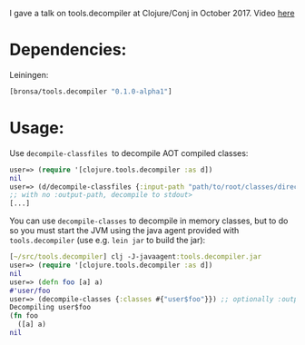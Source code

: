 I gave a talk on tools.decompiler at Clojure/Conj in October 2017. Video [here](https://www.youtube.com/watch?v=2SGFeegEt9E)

# Dependencies:

Leiningen:
```clojure
[bronsa/tools.decompiler "0.1.0-alpha1"]
```

# Usage:

Use `decompile-classfiles `to decompile AOT compiled classes:

```clojure
user=> (require '[clojure.tools.decompiler :as d])
nil
user=> (d/decompile-classfiles {:input-path "path/to/root/classes/directory" :output-path "path/to/src"})
;; with no :output-path, decompile to stdout>
[...]
```

You can use `decompile-classes` to decompile in memory classes, but to do so you must start the JVM using the java agent provided with `tools.decompiler` (use e.g. `lein jar` to build the jar):

```clojure
[~/src/tools.decompiler] clj -J-javaagent:tools.decompiler.jar
user=> (require '[clojure.tools.decompiler :as d])
nil
user=> (defn foo [a] a)
#'user/foo
user=> (decompile-classes {:classes #{"user$foo"}}) ;; optionally :output-path to decompile to disk
Decompiling user$foo
(fn foo
  ([a] a)
nil
```
